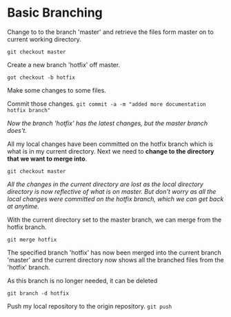 # Basic Branching

Change to to the branch 'master' and retrieve the files form master on to current working directory.

`git checkout master`



Create a new branch 'hotfix' off master.

`got checkout -b hotfix`



Make some changes to some files.

Commit those changes.
`git commit -a -m "added more documentation hotfix branch"`

*Now the branch 'hotfix' has the latest changes, but the master branch does't.*

All my local changes have been committed on the hotfix branch which is what is in my current directory. Next we need to **change to the directory that we want to merge into**.

`git checkout master`

*All the changes in the current directory are lost as the local directory directory is now reflective of what is on master. But don't worry as all the local changes were committed on the hotfix branch, which we can get back at anytime.*

With the current directory set to the master branch, we can merge from the hotfix branch.

`git merge hotfix`

The specified branch 'hotfix' has now been merged into the current branch 'master' and the current directory now shows all the branched files from the 'hotfix' branch.

As this branch is no longer needed, it can be deleted

`git branch -d hotfix`

Push my local repository to the origin repository.
`git push`





























